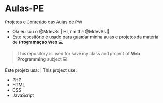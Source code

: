 # Aulas-PE
Projetos e Conteúdo das Aulas de PW

- Olá eu sou o @MdevSs | Hi, i'm the @MdevSs 🖖
- Este repositório é usado para guardar minha aulas e projetos da matéria de __Programação Web__ 💻
> This repository is used for save my class and project of __Web Programming__ subject 💻

  Este projeto usa: | This project use:
  - PHP
  - HTML
  - CSS
  - JavaScript

